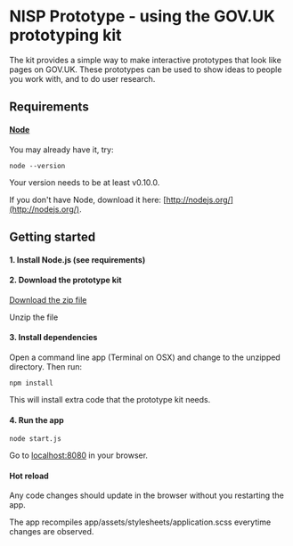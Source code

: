 # NISP Prototype - using the GOV.UK prototyping kit

The kit provides a simple way to make interactive prototypes that look like pages on GOV.UK. These prototypes can be used to show ideas to people you work with, and to do user research.

## Requirements

#### [Node](http://nodejs.org/)

You may already have it, try:

```
node --version
```

Your version needs to be at least v0.10.0.

If you don't have Node, download it here: [http://nodejs.org/](http://nodejs.org/).

## Getting started

#### 1. Install Node.js (see requirements)

#### 2. Download the prototype kit

[Download the zip file](https://github.com/codeArtist2015/nisp-prototype/archive/master.zip)

Unzip the file

#### 3. Install dependencies

Open a command line app (Terminal on OSX) and change to the unzipped directory. Then run:

```
npm install
```

This will install extra code that the prototype kit needs.

#### 4. Run the app

```
node start.js
```

Go to [localhost:8080](http://localhost:8080) in your browser.

#### Hot reload

Any code changes should update in the browser without you restarting the app.

The app recompiles app/assets/stylesheets/application.scss everytime changes are observed.


